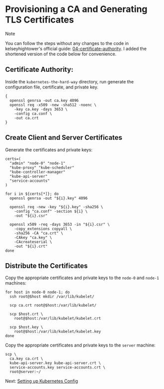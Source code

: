 # Provisioning a CA and Generating TLS Certificates

> [!NOTE]
> You can follow the steps without any changes to the code in kelseyhightower's official guide: [04-certificate-authority](https://github.com/kelseyhightower/kubernetes-the-hard-way/blob/master/docs/04-certificate-authority.md). I added the shortened version of the code below for convenience.

## Certificate Authority:

Inside the `kubernetes-the-hard-way` directory, run generate the configuration file, certificate, and private key.

```
{
  openssl genrsa -out ca.key 4096
  openssl req -x509 -new -sha512 -noenc \
    -key ca.key -days 3653 \
    -config ca.conf \
    -out ca.crt
}
```

## Create Client and Server Certificates

Generate the certificates and private keys:

```
certs=(
  "admin" "node-0" "node-1"
  "kube-proxy" "kube-scheduler"
  "kube-controller-manager"
  "kube-api-server"
  "service-accounts"
)

for i in ${certs[*]}; do
  openssl genrsa -out "${i}.key" 4096

  openssl req -new -key "${i}.key" -sha256 \
    -config "ca.conf" -section ${i} \
    -out "${i}.csr"

  openssl x509 -req -days 3653 -in "${i}.csr" \
    -copy_extensions copyall \
    -sha256 -CA "ca.crt" \
    -CAkey "ca.key" \
    -CAcreateserial \
    -out "${i}.crt"
done
```

## Distribute the Certificates

Copy the appropriate certificates and private keys to the `node-0` and `node-1` machines:

```
for host in node-0 node-1; do
  ssh root@$host mkdir /var/lib/kubelet/

  scp ca.crt root@$host:/var/lib/kubelet/

  scp $host.crt \
    root@$host:/var/lib/kubelet/kubelet.crt

  scp $host.key \
    root@$host:/var/lib/kubelet/kubelet.key
done
```

Copy the appropriate certificates and private keys to the `server` machine:

```
scp \
  ca.key ca.crt \
  kube-api-server.key kube-api-server.crt \
  service-accounts.key service-accounts.crt \
  root@server:~/
```

Next: [Setting up Kubernetes Config](https://github.com/Jaecom/kubernetes-the-hard-way-raspberrypi-docker/blob/main/docs/05-kubernetes-configuration-files.md)
